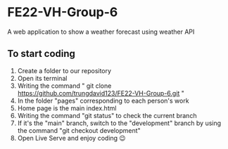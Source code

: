 # FE22-VH-Group-6
A web application to show a weather forecast using weather API

## To start coding 

1. Create a folder to our repository 
2. Open its terminal 
3. Writing the command " git clone https://github.com/trungdavid123/FE22-VH-Group-6.git "
4. In the folder "pages" corresponding to each person's work
5. Home page is the main index.html 
6. Writing the command "git status" to check the current branch 
8. If it's the "main" branch, switch to the "development" branch by using the command "git checkout development" 
9. Open Live Serve and enjoy coding :wink:
